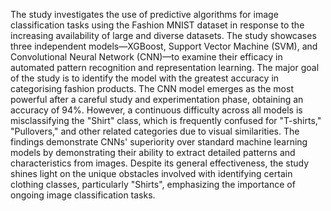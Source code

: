 The study investigates the use of predictive algorithms for image classification tasks using the Fashion MNIST dataset in response to the increasing availability of large and diverse datasets. The study showcases three independent models—XGBoost, Support Vector Machine (SVM), and Convolutional Neural Network (CNN)—to examine their efficacy in automated pattern recognition and representation learning.
The major goal of the study is to identify the model with the greatest accuracy in categorising fashion products. The CNN model emerges as the most powerful after a careful study and experimentation phase, obtaining an accuracy of 94%. However, a continuous difficulty across all models is misclassifying the "Shirt" class, which is frequently confused for "T-shirts," "Pullovers," and other related categories due to visual similarities.
The findings demonstrate CNNs' superiority over standard machine learning models by demonstrating their ability to extract detailed patterns and characteristics from images. Despite its general effectiveness, the study shines light on the unique obstacles involved with identifying certain clothing classes, particularly "Shirts", emphasizing the importance of ongoing image classification tasks.
